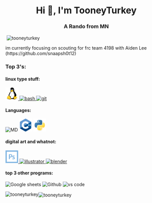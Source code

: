 <h1 align="center">Hi 👋, I'm TooneyTurkey</h1>
<h3 align="center">A Rando from MN</h3>

<!-- githubstats thing -->
<p>&nbsp;<img align="center" src="https://github-readme-stats.vercel.app/api?username=tooneyturkey&show_icons=true&locale=en" alt="tooneyturkey" /></p>
im currently focusing on scouting for frc team 4198 with Aiden Lee (https://github.com/snaapsh0t12)

<!-- languages and tools bit -->
<h3 align="left">Top 3's:</h3>
<h4 align="left">linux type stuff:</h4>
<p align="left"> 
<a href="https://www.linux.org/" target="_blank" rel="noreferrer"> <img src="https://raw.githubusercontent.com/devicons/devicon/master/icons/linux/linux-original.svg" alt="linux" width="40" height="40"/> </a>
<a href="https://www.gnu.org/software/bash/" target="_blank" rel="noreferrer"> <img src="https://www.vectorlogo.zone/logos/gnu_bash/gnu_bash-icon.svg" alt="bash" width="40" height="40"/> </a> 
<a href="https://git-scm.com/" target="_blank" rel="noreferrer"> <img src="https://www.vectorlogo.zone/logos/git-scm/git-scm-icon.svg" alt="git" width="40" height="40"/> </a> 
<h4 align="left">Languages:</h4>
<p align="left"> 
<img src="https://cdn.jsdelivr.net/gh/devicons/devicon/icons/markdown/markdown-original.svg"  alt="MD" width="40" height="40/>
 </p> 
<a href="https://www.w3schools.com/cpp/" target="_blank" rel="noreferrer"> <img src="https://raw.githubusercontent.com/devicons/devicon/master/icons/cplusplus/cplusplus-original.svg" alt="cplusplus" width="40" height="40"/> </a> 
<a href="https://www.python.org" target="_blank" rel="noreferrer"> <img src="https://raw.githubusercontent.com/devicons/devicon/master/icons/python/python-original.svg" alt="python" width="40" height="40"/> </a>
<h4 align="left">digital art and whatnot:</h4>
<p align="left"> 
<a href="https://www.photoshop.com/en" target="_blank" rel="noreferrer"> <img src="https://raw.githubusercontent.com/devicons/devicon/master/icons/photoshop/photoshop-line.svg" alt="photoshop" width="40" height="40"/> </a>
<a href="https://www.adobe.com/in/products/illustrator.html" target="_blank" rel="noreferrer"> <img src="https://www.vectorlogo.zone/logos/adobe_illustrator/adobe_illustrator-icon.svg" alt="illustrator" width="40" height="40"/> </a> 
<a href="https://www.blender.org/" target="_blank" rel="noreferrer"> <img src="https://download.blender.org/branding/community/blender_community_badge_white.svg" alt="blender" width="40" height="40"/> </a>
<h4 align="left">top 3 other programs:</h4>
<p align="left"> 
<img src="https://ssl.gstatic.com/docs/spreadsheets/favicon3.ico"  alt="Google sheets" width="40" height="40"/>
<img src="https://cdn.jsdelivr.net/gh/devicons/devicon/icons/github/github-original.svg" alt="Github" width="40" height="40" />
<img src="https://cdn.jsdelivr.net/gh/devicons/devicon/icons/vscode/vscode-original.svg" alt="vs code" width="40" height="40"/>


 
 
<p><img align="left" src="https://github-readme-stats.vercel.app/api/top-langs?username=tooneyturkey&show_icons=true&locale=en&layout=compact" alt="tooneyturkey" /></p>


<p><img align="center" src="https://github-readme-streak-stats.herokuapp.com/?user=tooneyturkey&" alt="tooneyturkey" /></p>

